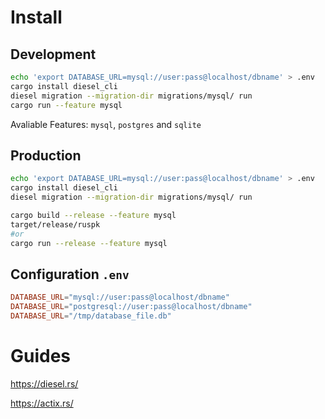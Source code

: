 # Install

## Development

```sh
echo 'export DATABASE_URL=mysql://user:pass@localhost/dbname' > .env
cargo install diesel_cli
diesel migration --migration-dir migrations/mysql/ run
cargo run --feature mysql
```

Avaliable Features: `mysql`, `postgres` and `sqlite`

## Production

```sh
echo 'export DATABASE_URL=mysql://user:pass@localhost/dbname' > .env
cargo install diesel_cli
diesel migration --migration-dir migrations/mysql/ run

cargo build --release --feature mysql
target/release/ruspk
#or
cargo run --release --feature mysql
```

## Configuration `.env`

```toml
DATABASE_URL="mysql://user:pass@localhost/dbname"
DATABASE_URL="postgresql://user:pass@localhost/dbname"
DATABASE_URL="/tmp/database_file.db"
```

# Guides

https://diesel.rs/

https://actix.rs/
